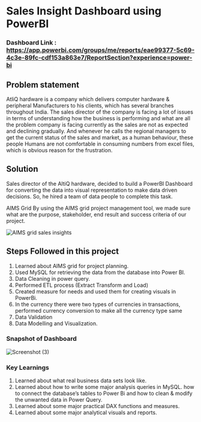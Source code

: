 # Sales Insight Dashboard using PowerBI

### Dashboard Link : https://app.powerbi.com/groups/me/reports/eae99377-5c69-4c3e-89fc-cdf153a863e7/ReportSection?experience=power-bi

## Problem statement
AtliQ hardware is a company which delivers computer hardware & peripheral Manufacturers to his clients, which has several branches throughout India. The sales director of the company is facing a lot of issues in terms of understanding how the business is performing and what are all the problem company is facing currently as the sales are not as expected and declining gradually. And whenever he calls the regional managers to get the current status of the sales and market, as a human behaviour, these people Humans are not comfortable in consuming numbers from excel files, which is obvious reason for the frustration.

## Solution
Sales director of the AltiQ hardware, decided to build a PowerBI Dashboard for converting the data into visual representation to make data driven decisions. So, he hired a team of data people to complete this task.

AIMS Grid
By using the AIMS grid project management tool, we made sure what are the purpose, stakeholder, end result and success criteria of our project.

![AIMS grid sales insights](https://github.com/isakisan/Sales_Insight_Dashboard/assets/106799416/727fa8c4-2772-41c8-90ea-b90f37d2d489)





## Steps Followed in this project
1. Learned about AIMS grid for project planning.
2. Used MySQL for retrieving the data from the database into Power BI.
3. Data Cleaning in power query.
4. Performed ETL process (Extract Transform and Load)
5. Created measure for needs and used them for creating visuals in PowerBi.
6. In the currency there were two types of currencies in transactions, performed currency conversion to make all the currency type same
7. Data Validation
8. Data Modelling and Visualization.

### Snapshot of Dashboard




![Screenshot (3)](https://github.com/isakisan/Sales_Insight_Dashboard/assets/106799416/b851dad6-fb04-46ee-9171-df12af7d2c06)


### Key Learnings

1. Learned about what real business data sets look like.
2. Learned about how to write some major analysis queries in MySQL.
how to connect the database’s tables to Power Bi and how to clean & modify the unwanted data in Power Query.
3. Learned about some major practical DAX functions and measures.
4. Learned about some major analytical visuals and reports.
